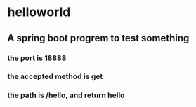 # helloworld
## A spring boot progrem to test something
### the port is 18888
### the accepted method is get
### the path is /hello, and return hello
